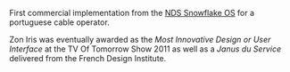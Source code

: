 First commercial implementation from the <a href="/projects/07_snowflake/">NDS Snowflake OS</a> for a portuguese cable operator.

Zon Iris was eventually awarded as the *Most Innovative Design or User Interface* at the TV Of Tomorrow Show 2011 as well as a *Janus du Service* delivered from the French Design Institute.